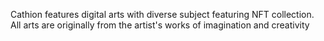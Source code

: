 Cathion features digital arts with diverse subject featuring NFT collection. All arts are originally from the artist's works of imagination and creativity